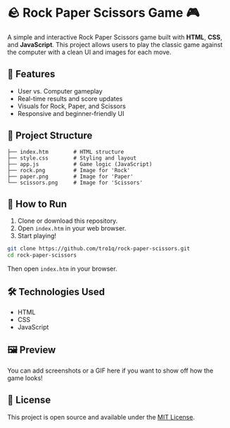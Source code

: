
# 🪨 Rock Paper Scissors Game 🎮

A simple and interactive Rock Paper Scissors game built with **HTML**, **CSS**, and **JavaScript**. This project allows users to play the classic game against the computer with a clean UI and images for each move.

## 🧩 Features

* User vs. Computer gameplay
* Real-time results and score updates
* Visuals for Rock, Paper, and Scissors
* Responsive and beginner-friendly UI

## 📁 Project Structure

```
├── index.htm        # HTML structure
├── style.css        # Styling and layout
├── app.js           # Game logic (JavaScript)
├── rock.png         # Image for 'Rock'
├── paper.png        # Image for 'Paper'
└── scissors.png     # Image for 'Scissors'
```

## 🚀 How to Run

1. Clone or download this repository.
2. Open `index.htm` in your web browser.
3. Start playing!

```bash
git clone https://github.com/tro1q/rock-paper-scissors.git
cd rock-paper-scissors
```

Then open `index.htm` in your browser.

## 🛠 Technologies Used

* HTML
* CSS
* JavaScript

## 🖼 Preview

You can add screenshots or a GIF here if you want to show off how the game looks!

## 📄 License

This project is open source and available under the [MIT License](LICENSE).


